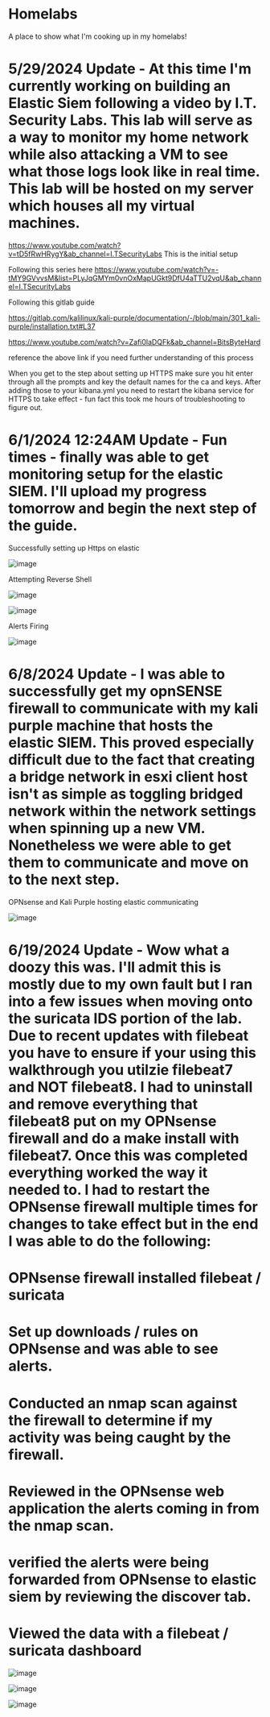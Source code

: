 # Homelabs
A place to show what I'm cooking up in my homelabs!

# 5/29/2024 Update - At this time I'm currently working on building an Elastic Siem following a video by I.T. Security Labs. This lab will serve as a way to monitor my home network while also attacking a VM to see what those logs look like in real time. This lab will be hosted on my server which houses all my virtual machines.


https://www.youtube.com/watch?v=tD5fRwHRygY&ab_channel=I.TSecurityLabs This is the initial setup

Following this series here https://www.youtube.com/watch?v=-tMY9GVvvsM&list=PLyJqGMYm0vnOxMapUGkt9DfU4aTTU2vqU&ab_channel=I.TSecurityLabs


Following this gitlab guide

https://gitlab.com/kalilinux/kali-purple/documentation/-/blob/main/301_kali-purple/installation.txt#L37

https://www.youtube.com/watch?v=Zafi0laDQFk&ab_channel=BitsByteHard 

reference the above link if you need further understanding of this process


When you get to the step about setting up HTTPS make sure you hit enter through all the prompts and key the default names for the ca and keys. After adding those to your kibana.yml you need to restart the kibana service for HTTPS to take effect - fun fact this took me hours of troubleshooting to figure out.

# 6/1/2024 12:24AM Update - Fun times - finally was able to get monitoring setup for the elastic SIEM. I'll upload my progress tomorrow and begin the next step of the guide.

Successfully setting up Https on elastic

![image](https://github.com/Norman-Smith-CSJ/Homelabs/blob/main/%5BIn%20Progress%5D%20Elastic%20SIEM/images/Success.png)

Attempting Reverse Shell

![image](https://github.com/Norman-Smith-CSJ/Homelabs/blob/main/%5BIn%20Progress%5D%20Elastic%20SIEM/images/Attempting_Reverse_Shell.png)

![image](https://github.com/Norman-Smith-CSJ/Homelabs/blob/main/%5BIn%20Progress%5D%20Elastic%20SIEM/images/Hosting_Reverse_Shell.png)

Alerts Firing

![image](https://github.com/Norman-Smith-CSJ/Homelabs/blob/main/%5BIn%20Progress%5D%20Elastic%20SIEM/images/Alerts_Firing.png)



# 6/8/2024 Update - I was able to successfully get my opnSENSE firewall to communicate with my kali purple machine that hosts the elastic SIEM. This proved especially difficult due to the fact that creating a bridge network in esxi client host isn't as simple as toggling bridged network within the network settings when spinning up a new VM. Nonetheless we were able to get them to communicate and move on to the next step.

OPNsense and Kali Purple hosting elastic communicating

![image](https://github.com/Norman-Smith-CSJ/Homelabs/blob/main/%5BIn%20Progress%5D%20Elastic%20SIEM/images/OPNsense_and_kali.png)



# 6/19/2024 Update - Wow what a doozy this was. I'll admit this is mostly due to my own fault but I ran into a few issues when moving onto the suricata IDS portion of the lab. Due to recent updates with filebeat you have to ensure if your using this walkthrough you utilzie filebeat7 and NOT filebeat8. I had to uninstall and remove everything that filebeat8 put on my OPNsense firewall and do a make install with filebeat7. Once this was completed everything worked the way it needed to. I had to restart the OPNsense firewall multiple times for changes to take effect but in the end I was able to do the following: 

# OPNsense firewall installed filebeat / suricata

# Set up downloads / rules on OPNsense and was able to see alerts.

# Conducted an nmap scan against the firewall to determine if my activity was being caught by the firewall.

# Reviewed in the OPNsense web application the alerts coming in from the nmap scan.

# verified the alerts were being forwarded from OPNsense to elastic siem by reviewing the discover tab.

# Viewed the data with a filebeat / suricata dashboard

![image](https://github.com/Norman-Smith-CSJ/Homelabs/blob/main/%5BIn%20Progress%5D%20Elastic%20SIEM/images/Nmap_Scan_Against_Firewall.png)


![image](https://github.com/Norman-Smith-CSJ/Homelabs/blob/main/%5BIn%20Progress%5D%20Elastic%20SIEM/images/Successful%20dashboard.png)


![image](https://github.com/Norman-Smith-CSJ/Homelabs/blob/main/%5BIn%20Progress%5D%20Elastic%20SIEM/images/opnSense_filebeat_working.png)